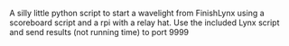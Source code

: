 A silly little python script to start a wavelight from FinishLynx using a scoreboard script and a rpi with a relay hat.
Use the included Lynx script and send results (not running time) to port 9999